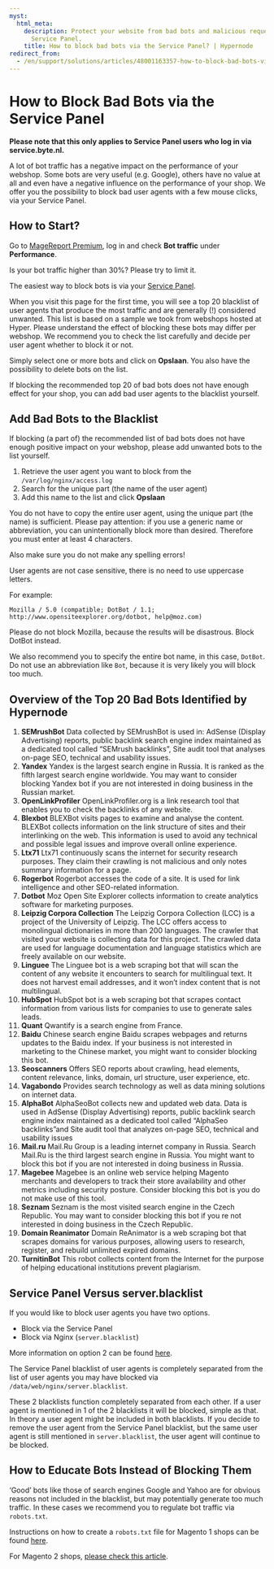 ```yaml
---
myst:
  html_meta:
    description: Protect your website from bad bots and malicious requests with Hypernode's
      Service Panel.
    title: How to block bad bots via the Service Panel? | Hypernode
redirect_from:
  - /en/support/solutions/articles/48001163357-how-to-block-bad-bots-via-the-service-panel/
---
```


<!-- source: https://support.hypernode.com/en/support/solutions/articles/48001163357-how-to-block-bad-bots-via-the-service-panel/ -->

# How to Block Bad Bots via the Service Panel

**Please note that this only applies to Service Panel users who log in via service.byte.nl.**

A lot of bot traffic has a negative impact on the performance of your webshop. Some bots are very useful (e.g. Google), others have no value at all and even have a negative influence on the performance of your shop. We offer you the possibility to block bad user agents with a few mouse clicks, via your Service Panel.

## How to Start?

Go to [MageReport Premium](https://www.magereport.com/), log in and check **Bot traffic** under **Performance**.

Is your bot traffic higher than 30%? Please try to limit it.

The easiest way to block bots is via your [Service Panel](https://service.byte.nl/protected/domein/info/menu/?tab=2).

When you visit this page for the first time, you will see a top 20 blacklist of user agents that produce the most traffic and are generally (!) considered unwanted. This list is based on a sample we took from webshops hosted at Hyper. Please understand the effect of blocking these bots may differ per webshop. We recommend you to check the list carefully and decide per user agent whether to block it or not.

Simply select one or more bots and click on **Opslaan**. You also have the possibility to delete bots on the list.

If blocking the recommended top 20 of bad bots does not have enough effect for your shop, you can add bad user agents to the blacklist yourself.

## Add Bad Bots to the Blacklist

If blocking (a part of) the recommended list of bad bots does not have enough positive impact on your webshop, please add unwanted bots to the list yourself.

1. Retrieve the user agent you want to block from the `/var/log/nginx/access.log`
1. Search for the unique part (the name of the user agent)
1. Add this name to the list and click **Opslaan**

You do not have to copy the entire user agent, using the unique part (the name) is sufficient. Please pay attention: if you use a generic name or abbreviation, you can unintentionally block more than desired. Therefore you must enter at least 4 characters.

Also make sure you do not make any spelling errors!

User agents are not case sensitive, there is no need to use uppercase letters.

For example:

`Mozilla / 5.0 (compatible; DotBot / 1.1; http://www.opensiteexplorer.org/dotbot, help@moz.com)`

Please do not block Mozilla, because the results will be disastrous. Block DotBot instead.

We also recommend you to specify the entire bot name, in this case, `DotBot`. Do not use an abbreviation like `Bot`, because it is very likely you will block too much.

## Overview of the Top 20 Bad Bots Identified by Hypernode

1. **SEMrushBot**
   Data collected by SEMrushBot is used in: AdSense (Display Advertising) reports, public backlink search engine index maintained as a dedicated tool called “SEMrush backlinks”, Site audit tool that analyses on-page SEO, technical and usability issues.
1. **Yandex**
   Yandex is the largest search engine in Russia. It is ranked as the fifth largest search engine worldwide. You may want to consider blocking Yandex bot if you are not interested in doing business in the Russian market.
1. **OpenLinkProfiler**
   OpenLinkProfiler.org is a link research tool that enables you to check the backlinks of any website.
1. **Blexbot**
   BLEXBot visits pages to examine and analyse the content. BLEXBot collects information on the link structure of sites and their interlinking on the web. This information is used to avoid any technical and possible legal issues and improve overall online experience.
1. **Ltx71**
   Ltx71 continuously scans the internet for security research purposes. They claim their crawling is not malicious and only notes summary information for a page.
1. **Rogerbot**
   Rogerbot accesses the code of a site. It is used for link intelligence and other SEO-related information.
1. **Dotbot**
   Moz Open Site Explorer collects information to create analytics software for marketing purposes.
1. **Leipzig Corpora Collection**
   The Leipzig Corpora Collection (LCC) is a project of the University of Leipzig. The LCC offers access to monolingual dictionaries in more than 200 languages. The crawler that visited your website is collecting data for this project. The crawled data are used for language documentation and language statistics which are freely available on our website.
1. **Linguee**
   The Linguee bot is a web scraping bot that will scan the content of any website it encounters to search for multilingual text. It does not harvest email addresses, and it won’t index content that is not multilingual.
1. **HubSpot**
   HubSpot bot is a web scraping bot that scrapes contact information from various lists for companies to use to generate sales leads.
1. **Quant**
   Qwantify is a search engine from France.
1. **Baidu**
   Chinese search engine Baidu scrapes webpages and returns updates to the Baidu index. If your business is not interested in marketing to the Chinese market, you might want to consider blocking this bot.
1. **Seoscanners**
   Offers SEO reports about crawling, head elements, content relevance, links, domain, url structure, user experience, etc.
1. **Vagabondo**
   Provides search technology as well as data mining solutions on internet data.
1. **AlphaBot**
   AlphaSeoBot collects new and updated web data. Data is used in AdSense (Display Advertising) reports, public backlink search engine index maintained as a dedicated tool called “AlphaSeo backlinks”and Site audit tool that analyzes on-page SEO, technical and usability issues
1. **Mail.ru**
   Mail.Ru Group is a leading internet company in Russia. Search Mail.Ru is the third largest search engine in Russia. You might want to block this bot if you are not interested in doing business in Russia.
1. **Magebee**
   Magebee is an online web service helping Magento merchants and developers to track their store availability and other metrics including security posture. Consider blocking this bot is you do not make use of this tool.
1. **Seznam**
   Seznam is the most visited search engine in the Czech Republic. You may want to consider blocking this bot if you re not interested in doing business in the Czech Republic.
1. **Domain Reanimator**
   Domain ReAnimator is a web scraping bot that scrapes domains for various purposes, allowing users to research, register, and rebuild unlimited expired domains.
1. **TurnitinBot**
   This robot collects content from the Internet for the purpose of helping educational institutions prevent plagiarism.

## Service Panel Versus server.blacklist

If you would like to block user agents you have two options.

- Block via the Service Panel
- Block via Nginx (`server.blacklist`)

More information on option 2 can be found [here](../../hypernode-platform/nginx/how-to-block-user-agents-and-referrer-sites.md).

The Service Panel blacklist of user agents is completely separated from the list of user agents you may have blocked via `/data/web/nginx/server.blacklist`.

These 2 blacklists function completely separated from each other. If a user agent is mentioned in 1 of the 2 blacklists it will be blocked, simple as that. In theory a user agent might be included in both blacklists. If you decide to remove the user agent from the Service Panel blacklist, but the same user agent is still mentioned in `server.blacklist`, the user agent will continue to be blocked.

## How to Educate Bots Instead of Blocking Them

‘Good’ bots like those of search engines Google and Yahoo are for obvious reasons not included in the blacklist, but may potentially generate too much traffic. In these cases we recommend you to regulate bot traffic via `robots.txt`.

Instructions on how to create a `robots.txt` file for Magento 1 shops can be found [here](../../ecommerce-applications/magento-1/how-to-create-a-robots-txt-for-your-magento-1-shop.md).

For Magento 2 shops, [please check this article](../../ecommerce-applications/magento-2/how-to-create-a-robots-txt-for-magento-2-x.md).
